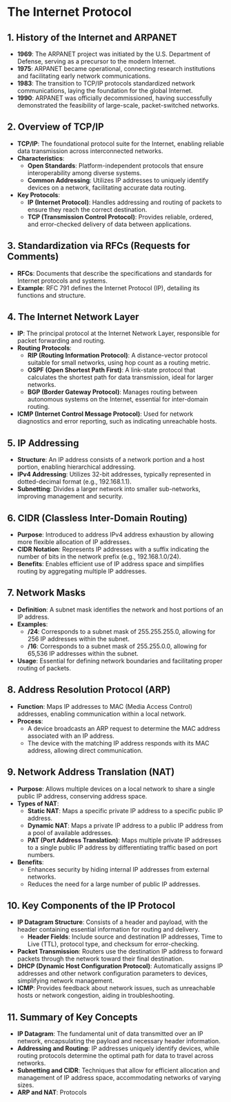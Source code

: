 # The Internet Protocol

## 1. History of the Internet and ARPANET
- **1969**: The ARPANET project was initiated by the U.S. Department of Defense, serving as a precursor to the modern Internet.
- **1975**: ARPANET became operational, connecting research institutions and facilitating early network communications.
- **1983**: The transition to TCP/IP protocols standardized network communications, laying the foundation for the global Internet.
- **1990**: ARPANET was officially decommissioned, having successfully demonstrated the feasibility of large-scale, packet-switched networks.

## 2. Overview of TCP/IP
- **TCP/IP**: The foundational protocol suite for the Internet, enabling reliable data transmission across interconnected networks.
- **Characteristics**:
  - **Open Standards**: Platform-independent protocols that ensure interoperability among diverse systems.
  - **Common Addressing**: Utilizes IP addresses to uniquely identify devices on a network, facilitating accurate data routing.
- **Key Protocols**:
  - **IP (Internet Protocol)**: Handles addressing and routing of packets to ensure they reach the correct destination.
  - **TCP (Transmission Control Protocol)**: Provides reliable, ordered, and error-checked delivery of data between applications.

## 3. Standardization via RFCs (Requests for Comments)
- **RFCs**: Documents that describe the specifications and standards for Internet protocols and systems.
- **Example**: RFC 791 defines the Internet Protocol (IP), detailing its functions and structure.

## 4. The Internet Network Layer
- **IP**: The principal protocol at the Internet Network Layer, responsible for packet forwarding and routing.
- **Routing Protocols**:
  - **RIP (Routing Information Protocol)**: A distance-vector protocol suitable for small networks, using hop count as a routing metric.
  - **OSPF (Open Shortest Path First)**: A link-state protocol that calculates the shortest path for data transmission, ideal for larger networks.
  - **BGP (Border Gateway Protocol)**: Manages routing between autonomous systems on the Internet, essential for inter-domain routing.
- **ICMP (Internet Control Message Protocol)**: Used for network diagnostics and error reporting, such as indicating unreachable hosts.

## 5. IP Addressing
- **Structure**: An IP address consists of a network portion and a host portion, enabling hierarchical addressing.
- **IPv4 Addressing**: Utilizes 32-bit addresses, typically represented in dotted-decimal format (e.g., 192.168.1.1).
- **Subnetting**: Divides a larger network into smaller sub-networks, improving management and security.

## 6. CIDR (Classless Inter-Domain Routing)
- **Purpose**: Introduced to address IPv4 address exhaustion by allowing more flexible allocation of IP addresses.
- **CIDR Notation**: Represents IP addresses with a suffix indicating the number of bits in the network prefix (e.g., 192.168.1.0/24).
- **Benefits**: Enables efficient use of IP address space and simplifies routing by aggregating multiple IP addresses.

## 7. Network Masks
- **Definition**: A subnet mask identifies the network and host portions of an IP address.
- **Examples**:
  - **/24**: Corresponds to a subnet mask of 255.255.255.0, allowing for 256 IP addresses within the subnet.
  - **/16**: Corresponds to a subnet mask of 255.255.0.0, allowing for 65,536 IP addresses within the subnet.
- **Usage**: Essential for defining network boundaries and facilitating proper routing of packets.

## 8. Address Resolution Protocol (ARP)
- **Function**: Maps IP addresses to MAC (Media Access Control) addresses, enabling communication within a local network.
- **Process**:
  - A device broadcasts an ARP request to determine the MAC address associated with an IP address.
  - The device with the matching IP address responds with its MAC address, allowing direct communication.

## 9. Network Address Translation (NAT)
- **Purpose**: Allows multiple devices on a local network to share a single public IP address, conserving address space.
- **Types of NAT**:
  - **Static NAT**: Maps a specific private IP address to a specific public IP address.
  - **Dynamic NAT**: Maps a private IP address to a public IP address from a pool of available addresses.
  - **PAT (Port Address Translation)**: Maps multiple private IP addresses to a single public IP address by differentiating traffic based on port numbers.
- **Benefits**:
  - Enhances security by hiding internal IP addresses from external networks.
  - Reduces the need for a large number of public IP addresses.

## 10. Key Components of the IP Protocol
- **IP Datagram Structure**: Consists of a header and payload, with the header containing essential information for routing and delivery.
  - **Header Fields**: Include source and destination IP addresses, Time to Live (TTL), protocol type, and checksum for error-checking.
- **Packet Transmission**: Routers use the destination IP address to forward packets through the network toward their final destination.
- **DHCP (Dynamic Host Configuration Protocol)**: Automatically assigns IP addresses and other network configuration parameters to devices, simplifying network management.
- **ICMP**: Provides feedback about network issues, such as unreachable hosts or network congestion, aiding in troubleshooting.

## 11. Summary of Key Concepts
- **IP Datagram**: The fundamental unit of data transmitted over an IP network, encapsulating the payload and necessary header information.
- **Addressing and Routing**: IP addresses uniquely identify devices, while routing protocols determine the optimal path for data to travel across networks.
- **Subnetting and CIDR**: Techniques that allow for efficient allocation and management of IP address space, accommodating networks of varying sizes.
- **ARP and NAT**: Protocols 